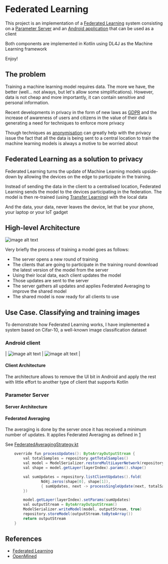 # Federated Learning
This project is an implementation of a [Federated Learning](https://research.googleblog.com/2017/04/federated-learning-collaborative.html) system consisting on a [Parameter Server](https://github.com/mccorby/PhotoLabellerServer) and an [Android application](https://github.com/mccorby/PhotoLabeller) that can be used as a client

Both components are implemented in Kotlin using DL4J as the Machine Learning framework


Enjoy!

## The problem
Training a machine learning model requires data. The more we have, the better (well... not always, but let's allow some simplifications). However, data is not cheap and more importantly, it can contain sensitive and personal information.

Recent developments in privacy in the form of new laws as [GDPR](https://www.eugdpr.org/) and the increase of awareness of users and citizens in the value of their data is generating a need for techniques to enforce more privacy

Though techniques as [anonymisation](https://ico.org.uk/for-organisations/guide-to-data-protection/anonymisation/) can greatly help with the privacy issue the fact that all the data is being sent to a central location to train the machine learning models is always a motive to be worried about


## Federated Learning as a solution to privacy
Federated Learning turns the update of Machine Learning models upside-down by allowing the devices on the edge to participate in the training.

Instead of sending the data in the client to a centralised location, Federated Learning sends the model to the devices participating in the federation. The model is then re-trained (using [Transfer Learning](http://ruder.io/transfer-learning/)) with the local data

And the data, your data, never leaves the device, let that be your phone, your laptop or your IoT gadget

## High-level Architecture

![image alt text](art/high_level_arch.png)

Very briefly the process of training a model goes as follows:
* The server opens a new round of training
* The clients that are going to participate in the training round download the latest version of the model from the server
* Using their local data, each client updates the model
* Those updates are sent to the server
* The server gathers all updates and applies Federated Averaging to improve the shared model
* The shared model is now ready for all clients to use

## Use Case. Classifying and training images

To demonstrate how Federated Learning works, I have implemented a system based on Cifar-10, a well-known image classification dataset

### Android client

| ![image alt text](art/App_Predicting.png) | ![image alt text](art/App_Training.png) |

#### Client Architecture

The architecture allows to remove the UI bit in Android and apply the rest with little effort to another type of client that supports Kotlin

### Parameter Server
#### Server Architecture
#### Federated Averaging
The averaging is done by the server once it has received a minimum number of updates. It applies Federated Averaging as defined in [1]()

See [FederatedAveragingStrategy.kt](https://github.com/mccorby/PhotoLabellerServer/blob/master/server/src/main/kotlin/com/mccorby/photolabeller/server/core/FederatedAveragingStrategy.kt)

```java
    override fun processUpdates(): ByteArrayOutputStream {
        val totalSamples = repository.getTotalSamples()
        val model = ModelSerializer.restoreMultiLayerNetwork(repository.retrieveModel())
        val shape = model.getLayer(layerIndex).params().shape()

        val sumUpdates = repository.listClientUpdates().fold(
                Nd4j.zeros(shape[0], shape[1]),
                { sumUpdates, next -> processSingleUpdate(next, totalSamples, sumUpdates)
        })

        model.getLayer(layerIndex).setParams(sumUpdates)
        val outputStream = ByteArrayOutputStream()
        ModelSerializer.writeModel(model, outputStream, true)
        repository.storeModel(outputStream.toByteArray())
        return outputStream
    }
 ```

## References
* [Federated Learning](https://research.googleblog.com/2017/04/federated-learning-collaborative.html)
* [OpenMined](https://www.openmined.org/)